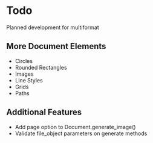 # Todo
Planned development for multiformat

## More Document Elements
- Circles
- Rounded Rectangles
- Images
- Line Styles
- Grids
- Paths

## Additional Features
- Add page option to Document.generate_image()
- Validate file_object parameters on generate methods
